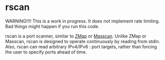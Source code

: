 # rscan
WARNING!!!!
This is a work in progress. It does not implement rate limiting. Bad things might happen if you run this code.

rscan is a port scanner, similar to [ZMap](https://github.com/zmap/zmap) or [Masscan](https://github.com/robertdavidgraham/masscan).
Unlike ZMap or Masscan, rscan is designed to operate continuously by reading from stdin. Also, rscan can read arbitrary IPv4/IPv6 : port targets, rather than forcing the user to specify ports ahead of time.
